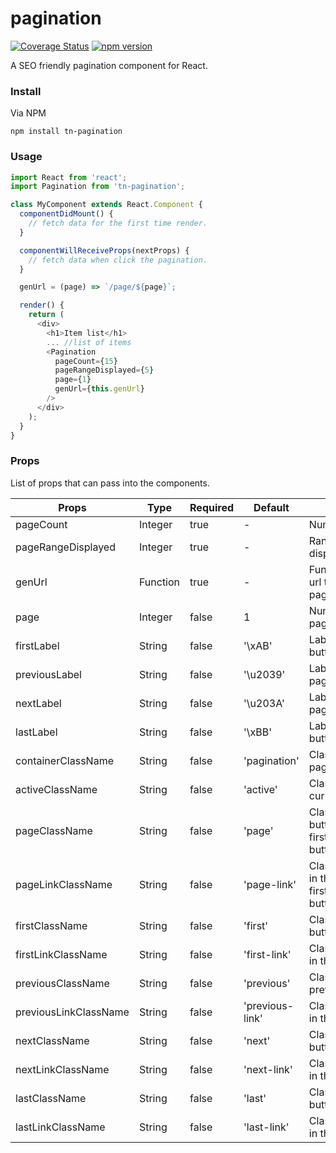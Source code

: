 # pagination

[![Coverage Status](https://coveralls.io/repos/github/panacholn/pagination/badge.svg)](https://coveralls.io/github/panacholn/pagination) [![npm version](https://img.shields.io/npm/v/tn-pagination.svg?style=flat)](https://www.npmjs.com/package/tn-pagination)

A SEO friendly pagination component for React.

### Install

Via NPM
```
npm install tn-pagination
```

### Usage

```js
import React from 'react';
import Pagination from 'tn-pagination';

class MyComponent extends React.Component {
  componentDidMount() {
    // fetch data for the first time render.
  }

  componentWillReceiveProps(nextProps) {
    // fetch data when click the pagination.
  }

  genUrl = (page) => `/page/${page}`;

  render() {
    return (
      <div>
        <h1>Item list</h1>
        ... //list of items
        <Pagination
          pageCount={15}
          pageRangeDisplayed={5}
          page={1}
          genUrl={this.genUrl}
        />
      </div>
    );
  }
}
```
### Props

List of props that can pass into the components.

| Props | Type | Required | Default | Description |
|-------|------|----------|---------|-------------|
| pageCount | Integer | true | - | Number of total Pages |
| pageRangeDisplayed | Integer | true | - | Range that pagination display |
| genUrl | Function | true | - | Function for generate url to attach in the pagination link |
| page | Integer | false | 1 | Number of current page |
| firstLabel | String | false | '\xAB' | Label for the first page button |
| previousLabel | String | false | '\u2039' | Label for the previous page button |
| nextLabel | String | false | '\u203A' | Label for the next page button |
| lastLabel | String | false | '\xBB' | Label for the last page button |
| containerClassName | String | false | 'pagination' | Classname of the pagination component |
| activeClassName | String | false | 'active' | Classname of the current page button |
| pageClassName | String | false | 'page' | Classname of the button excluded first/previous/next/last button |
| pageLinkClassName | String | false | 'page-link' | Classname of the link in the button excluded first/previous/next/last button |
| firstClassName | String | false | 'first' | Classname of the first button |
| firstLinkClassName | String | false | 'first-link' | Classname of the link in the first button |
| previousClassName | String | false | 'previous' | Classname of the previous button |
| previousLinkClassName | String | false | 'previous-link' | Classname of the link in the previous button |
| nextClassName | String | false | 'next' | Classname of the next button |
| nextLinkClassName | String | false | 'next-link' | Classname of the link in the next button |
| lastClassName | String | false | 'last' | Classname of the last button |
| lastLinkClassName | String | false | 'last-link' | Classname of the link in the last button |
